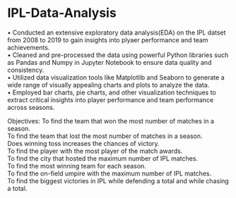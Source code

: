 # IPL-Data-Analysis
• Conducted an extensive exploratory data analysis(EDA) on the IPL
datset from 2008 to 2019 to gain insights into plyaer performance
and team achievements.<br/> 
• Cleaned and pre-processed the data using powerful Python libraries
such as Pandas and Numpy in Jupyter Notebook to ensure data
quality and consistency.<br/>
• Utilized data visualization tools like Matplotlib and Seaborn to
generate a wide range of visually appealing charts and plots to
analyze the data.<br/> 
• Employed bar charts, pie charts, and other visualization techniques to
extract critical insights into player performance and team
performance across seasons.<br/> 


Objectives:
To find the team that won the most number of matches in a season.<br/>
To find the team that lost the most number of matches in a season.<br/>
Does winning toss increases the chances of victory.<br/>
To find the player with the most player of the match awards.<br/>
To find the city that hosted the maximum number of IPL matches.<br/>
To find the most winning team for each season.<br/>
To find the on-field umpire with the maximum number of IPL matches.<br/>
To find the biggest victories in IPL while defending a total and while chasing a total.<br/>
